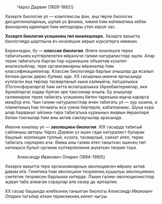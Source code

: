 <!-- page start --><figure>
  <img/>
  <figcaption>Чарлз Дарвин (1809-1882\)</figcaption>
</figure>

Хәзерге биология ул — комплекслы фән, аңа төрле биологик дисциплиналарның, шулай ук физика, химия һәм математика кебек фәннәрнең идеяләре һәм методлары үтеп керүе хас.

**Хәзерге биология үсешенең төп юнәлешләре.** Хәзерге вакытта биологиядә шартлыча өч юнәлешне аерып күрсәтергә мөмкин.

Беренчедән, бу — ***классик биология***. Әлеге юнәлештә терек табигатьнең күптөрлелеген өйрәнүче галим-натуралистлар эшли. Алар терек табигатьтә барган һәр күренешне объектив күзәтеп анализлыйлар, тере организмнарны өйрәнәләр һәм классификациялиләр. Классик биологиядә барлык ачышлар да ясалып беткән дисәк дөрес булмас иде. ХХ гасырның икенче яртысында күпләгән яңа төрләр тасвирланып кына калмыйча, патшалыкка (Погонофораларга) һәм хәтта өспатшалыкка (Архебактерияләр, яки Архейларга) кадәр булган эре таксоннар ачыла. Бу ачышлар галимнәрне терек табигать үсешенең бөтен тарихына яңача карарга мәҗбүр итә. Чын галим-натуралистлар өчен табигать ул — зур хәзинә, ә планетаның һәр почмагы исә үзенә бертөрле, кабатланмас. Шуңа күрә алар һәрвакыт әйләнә-тирә табигатькә куркыныч янавын йөрәкләре белән тоючылар һәм аны актив саклаучылар арасында.

Икенче юнәлеш ул — ***эволюцион биология***. XIX гасырда табигый сайланыш авторы *Чарлз Дарвин* үз эшен гади натуралист буларак башлый: коллекция туплый, күзәтә, тасвирлый, сәяхәт итеп, терек табигать серләрен ача. Әмма аны галим итеп таныткан эшенең төп нәтиҗәсе булып органик күптөрлелекне аңлаткан теория тора.

<figure>
  <img/>
  <figcaption>Александр Иванович Опарин (1894-1980\)</figcaption>
</figure>

Хәзерге вакытта тере организмнарның эволюциясен өйрәнү актив дәвам итә. Генетика һәм эволюцион теориянең кушылуы эволюциянең синтетик теориясен барлыкка китерде. Ләкин галим-эволюционистлар җавап таба алмаган сораулар әле хәзер дә җитәрлек.

ХХ гасыр башында илебезнең танылган биологы *Александр Иванович Опарин* тәгъбир иткән тереклекнең килеп чыгуы<!-- page end -->